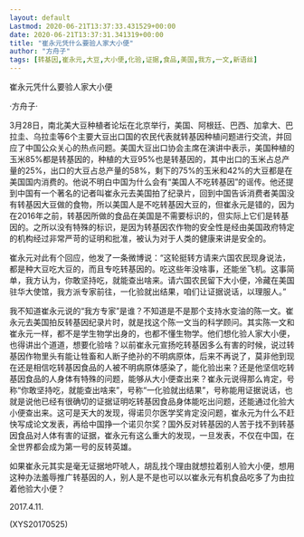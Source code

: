 ```yaml
---
layout: default
Lastmod: 2020-06-21T13:37:33.431529+00:00
date: 2020-06-21T13:37:31.341319+00:00
title: "崔永元凭什么要验人家大小便"
author: "方舟子"
tags: [转基因,崔永元,大豆,大小便,化验,证据,食品,美国,我方,一文,新语丝]
---
```


崔永元凭什么要验人家大小便

·方舟子·

3月28日，南北美大豆种植者论坛在北京举行，美国、阿根廷、巴西、加拿大、巴拉圭、乌拉圭等6个主要大豆出口国的农民代表就转基因种植问题进行交流，并回应了中国公众关心的热点问题。美国大豆出口协会主席在演讲中表示，美国种植的玉米85%都是转基因的，种植的大豆95%也是转基因的，其中出口的玉米占总产量的25%，出口的大豆占总产量的58%，剩下的75%的玉米和42%的大豆都是在美国国内消费的。他说不明白中国为什么会有“美国人不吃转基因”的谣传。他还提到中国有一个著名的记者叫崔永元去美国拍了纪录片，回到中国告诉消费者美国没有转基因大豆做的食物，所以美国人是不吃转基因大豆的，但崔永元是错的，因为在2016年之前，转基因所做的食品在美国是不需要标识的，但实际上它们是转基因的。之所以没有特殊的标识，是因为转基因农作物的安全性是经由美国政府特定的机构经过非常严苛的证明和批准，被认为对于人类的健康来讲是安全的。

崔永元对此有个回应，他发了一条微博说：“这轮挺转方请来六国农民现身说法，都是种大豆吃大豆的，而且专吃转基因的。吃这些年没啥事，还能坐飞机。这事简单，我方认为，你敢坚持吃，就能查出啥来。请六国农民留下大小便，冷藏在美国驻华大使馆，我方派专家前往，一化验就出结果，咱们让证据说话，以理服人。”

我不知道崔永元说的“我方专家”是谁？不知道是不是那个支持水变油的陈一文。崔永元去美国拍反转基因纪录片时，就是找这个陈一文当的科学顾问。其实陈一文和崔永元一样，都不是学生物学出身的，也都不懂生物学。他们想化验人家大小便，也得讲出个道道，想要化验啥？以前崔永元宣扬吃转基因多么有害的时候，说过转基因作物里头有能让牲畜和人断子绝孙的不明病原体，后来不再说了，莫非他到现在还是相信吃转基因食品的人被不明病原体感染了，能化验出来？还是他坚信吃转基因食品的人身体有特殊的问题，能够从大小便查出来？崔永元说得那么肯定，号称“你敢坚持吃，就能查出啥来”，号称“一化验就出结果”，号称能用证据说话，也就是说他已经有很确切的证据证明吃转基因食品身体能吃出问题，还能通过化验大小便查出来。这可是天大的发现，得诺贝尔医学奖肯定没问题，崔永元为什么不赶快写成论文发表，再给中国挣一个诺贝尔奖？国外反对转基因的人苦于找不到转基因食品对人体有害的证据，崔永元有这么重大的发现，一旦发表，不仅在中国，在全世界都会成为第一号的反转英雄。

如果崔永元其实是毫无证据地吓唬人，胡乱找个理由就想拉着别人验大小便，想用这种办法羞辱推广转基因的人，别人是不是也可以以崔永元有机食品吃多了为由拉着他验大小便？

2017.4.11.

(XYS20170525)

